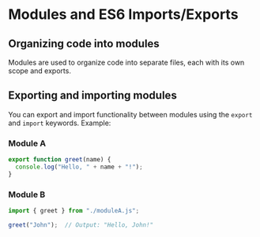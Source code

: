# Modules and ES6 Imports/Exports

## Organizing code into modules

Modules are used to organize code into separate files, each with its own scope and exports.

## Exporting and importing modules

You can export and import functionality between modules using the `export` and `import` keywords. Example:

### Module A

```javascript
export function greet(name) {
  console.log("Hello, " + name + "!");
}
```

### Module B

```javascript
import { greet } from "./moduleA.js";

greet("John");  // Output: "Hello, John!"
```
